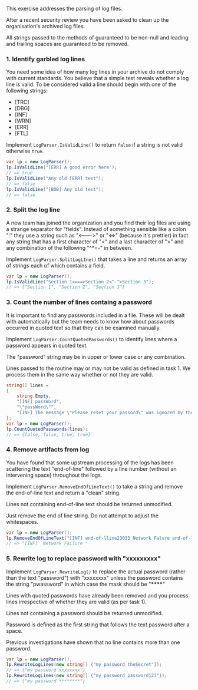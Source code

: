 This exercise addresses the parsing of log files.

After a recent security review you have been asked to clean up the organisation's archived log files.

All strings passed to the methods of guaranteed to be non-null and leading and trailing spaces are guaranteed to be removed.

### 1. Identify garbled log lines

You need some idea of how many log lines in your archive do not comply with current standards. You believe that a simple test reveals whether a log line is valid. To be considered valid a line should begin with one of the following strings:

- [TRC]
- [DBG]
- [INF]
- [WRN]
- [ERR]
- [FTL]

Implement `LogParser.IsValidLine()` to return `false` if a string is not valid otherwise `true`.

```csharp
var lp = new LogParser();
lp.IsValidLine("[ERR] A good error here");
// => true
lp.IsValidLine("Any old [ERR] text");
// => false
lp.IsValidLine("[BOB] Any old text");
// => false
```

### 2. Split the log line

A new team has joined the organization and you find their log files are using a strange separator for "fields". Instead of something sensible like a colon ":" they use a string such as "<--->" or "<=>" (because it's prettier) in fact any string that has a first character of "<" and a last character of ">" and any combination of the following "^\*=-" in between.

Implement `LogParser.SplitLogLIne()` that takes a line and returns an array of strings each of which contains a field.

```csharp
var lp = new LogParser();
lp.IsValidLine("Section 1<===>Section 2<^-^>Section 3");
// => {"Section 1", "Section 2", "Section 3"}
```

### 3. Count the number of lines containg a password

It is important to find any passwords included in a file. These will be dealt with automatically but the team needs to know how about passwords occurred in quoted text so that they can be examined manually.

Implement `LogParser.CountQuotedPasswords()` to identify lines where a password appears in quoted text.

The "password" string may be in upper or lower case or any combination.

Lines passed to the routine may or may not be valid as defined in task 1. We process them in the same way whether or not they are valid.

```csharp
string[] lines =
{
    string.Empty,
    "[INF] passWord",
    "\"passWord\"",
    "[INF] The message \"Please reset your passord\" was ignored by the user"
};
var lp = new LogParser();
lp.CountQuotedPasswords(lines);
// => {false, false, true, true}

```

### 4. Remove artifacts from log

You have found that some upstream processing of the logs has been scattering the text "end-of-line" followed by a line number (without an intervening space) throughout the logs.

Implement `LogParser.RemoveEndOfLineText()` to take a string and remove the end-of-line text and return a "clean" string.

Lines not containing end-of-line text should be returned unmodified.

Just remove the end of line string. Do not attempt to adjust the whitespaces.

```csharp
var lp = new LogParser();
lp.RemoveEndOfLineText("[INF] end-of-lline23033 Network Falure end-of-line27");
// => "[INF]  Network Failure "
```

### 5. Rewrite log to replace password with "xxxxxxxxx"

Implement `LogParser.RewriteLog()` to replace the actual password (rather than the text "password") with "xxxxxxxx" unless the password contains the string "pwassword" in which case the mask should be "**\*\*\*\***"

Lines with quoted passwords have already been removed and you process lines irrespective of whether they are valid (as per task 1).

Lines not containing a password should be returned unmodified.

Password is defined as the first string that follows the text password after a space.

Previous investigations have shown that no line contains more than one password.

```csharp
var lp = new LogParser();
lp.RewriteLogLines(new string[] {"my password theSecret"});
// => {"my password xxxxxxxx"}
lp.RewriteLogLines(new string[] {"my password password123"});
// => {"my password ********"}

```
